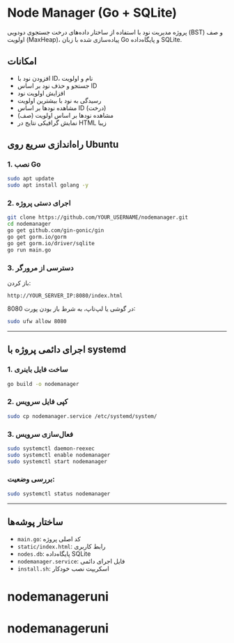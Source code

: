 # Node Manager (Go + SQLite)

پروژه مدیریت نود با استفاده از ساختار داده‌های درخت جستجوی دودویی (BST) و صف اولویت (MaxHeap)، پیاده‌سازی شده با زبان Go و پایگاه‌داده SQLite.

## امکانات

- افزودن نود با ID، نام و اولویت
- جستجو و حذف نود بر اساس ID
- افزایش اولویت نود
- رسیدگی به نود با بیشترین اولویت
- مشاهده نودها بر اساس ID (درخت)
- مشاهده نودها بر اساس اولویت (صف)
- نمایش گرافیکی نتایج در HTML زیبا

## راه‌اندازی سریع روی Ubuntu

### 1. نصب Go

```bash
sudo apt update
sudo apt install golang -y
```

### 2. اجرای دستی پروژه

```bash
git clone https://github.com/YOUR_USERNAME/nodemanager.git
cd nodemanager
go get github.com/gin-gonic/gin
go get gorm.io/gorm
go get gorm.io/driver/sqlite
go run main.go
```

### 3. دسترسی از مرورگر

باز کردن:

```
http://YOUR_SERVER_IP:8080/index.html
```

در گوشی یا لپ‌تاپ، به شرط باز بودن پورت 8080:

```bash
sudo ufw allow 8080
```

---

## اجرای دائمی پروژه با systemd

### 1. ساخت فایل باینری

```bash
go build -o nodemanager
```

### 2. کپی فایل سرویس

```bash
sudo cp nodemanager.service /etc/systemd/system/
```

### 3. فعال‌سازی سرویس

```bash
sudo systemctl daemon-reexec
sudo systemctl enable nodemanager
sudo systemctl start nodemanager
```

### بررسی وضعیت:

```bash
sudo systemctl status nodemanager
```

---

## ساختار پوشه‌ها

- `main.go`: کد اصلی پروژه
- `static/index.html`: رابط کاربری
- `nodes.db`: پایگاه‌داده SQLite
- `nodemanager.service`: فایل اجرای دائمی
- `install.sh`: اسکریپت نصب خودکار

# nodemanageruni
# nodemanageruni
